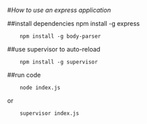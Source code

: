 #*How to use an express application*

##install dependencies
        npm install -g express
   
        npm install -g body-parser

##use supervisor to auto-reload

        npm install -g supervisor


##run code

        node index.js

or

        supervisor index.js


